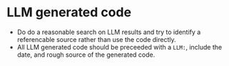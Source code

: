 
#

# LLM generated code

* Do do a reasonable search on LLM results and try to identify a referencable source rather than use the code directly.
* All LLM generated code should be preceeded with a `LLM:`, include the date, and rough source of the generated code. 

